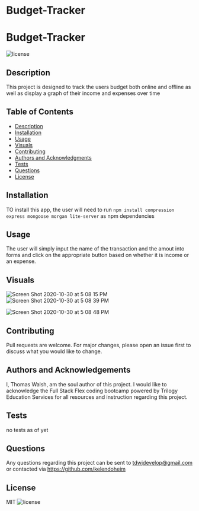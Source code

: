 # Budget-Tracker


  # Budget-Tracker
  
  ![license](https://img.shields.io/badge/license-MIT-green)
  <a name="description"></a>
  ## Description
  This project is designed to track the users budget both online and offline as well as display a graph of their income and expenses over time

  ## Table of Contents
  * [Description](#description)
  * [Installation](#installation)
  * [Usage](#usage)
  * [Visuals](#visuals)
  * [Contributing](#contributing)
  * [Authors and Acknowledgments](#authors)
  * [Tests](#tests)
  * [Questions](#questions)
  * [License](#license)
  
  <a name="installation"></a>
  ## Installation
  TO install this app, the user will need to run `npm install compression express mongoose morgan lite-server` as npm dependencies
  
  <a name="usage"></a>
  ## Usage
  The user will simply input the name of the transaction and the amout into forms and click on the appropriate button based on whether it is income or an expense.

  <a name="visuals"></a>
  ## Visuals

![Screen Shot 2020-10-30 at 5 08 15 PM](https://user-images.githubusercontent.com/68260323/97757235-b6f69600-1ad2-11eb-8d82-1394a6c70523.png)
  ![Screen Shot 2020-10-30 at 5 08 39 PM](https://user-images.githubusercontent.com/68260323/97757233-b6f69600-1ad2-11eb-8a40-f811a1e0f30e.png)



  ![Screen Shot 2020-10-30 at 5 08 48 PM](https://user-images.githubusercontent.com/68260323/97757229-b65dff80-1ad2-11eb-8f31-14113deab342.png)

  
  <a name="contributing"></a>
  ## Contributing
  Pull requests are welcome. For major changes, please open an issue first to discuss what you would like to change.

  <a name="authors"></a>
  ## Authors and Acknowledgements
  I, Thomas Walsh, am the soul author of this project. I would like to acknowledge the Full Stack Flex coding bootcamp powered by Trilogy Education Services for all resources and instruction regarding this project.
  
  <a name="tests"></a>
  ## Tests
  no tests as of yet

  <a name="questions"></a>
  ## Questions
  Any questions regarding this project can be sent to tdwjdevelop@gmail.com or contacted via https://github.com/kelendoheim
  
  
  <a name="license"></a>
  ## License
  MIT
  ![license](https://img.shields.io/badge/license-MIT-green)
  
  